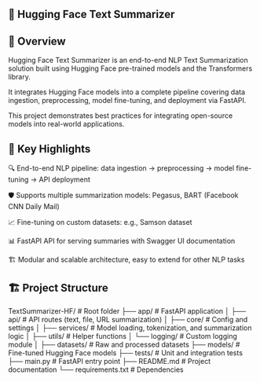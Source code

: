 ## 🤖 Hugging Face Text Summarizer


## 📌 Overview

Hugging Face Text Summarizer is an end-to-end NLP Text Summarization solution built using Hugging Face pre-trained models and the Transformers library.

It integrates Hugging Face models into a complete pipeline covering data ingestion, preprocessing, model fine-tuning, and deployment via FastAPI.

This project demonstrates best practices for integrating open-source models into real-world applications.

## 🔑 Key Highlights

🔍 End-to-end NLP pipeline: data ingestion → preprocessing → model fine-tuning → API deployment

🛡️ Supports multiple summarization models: Pegasus, BART (Facebook CNN Daily Mail)

📈 Fine-tuning on custom datasets: e.g., Samson dataset

📊 FastAPI API for serving summaries with Swagger UI documentation

🏗️ Modular and scalable architecture, easy to extend for other NLP tasks

## 🏗️ Project Structure
TextSummarizer-HF/          # Root folder
├── app/                     # FastAPI application
│   ├── api/                 # API routes (text, file, URL summarization)
│   ├── core/                # Config and settings
│   ├── services/            # Model loading, tokenization, and summarization logic
│   ├── utils/               # Helper functions
│   └── logging/             # Custom logging module
│
├── datasets/                # Raw and processed datasets
├── models/                  # Fine-tuned Hugging Face models
├── tests/                   # Unit and integration tests
├── main.py                  # FastAPI entry point
├── README.md                # Project documentation
└── requirements.txt         # Dependencies
